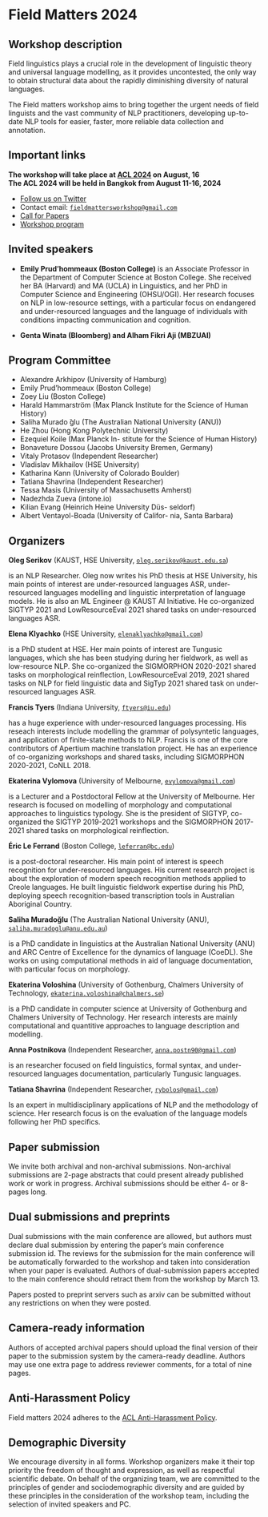 <script>document.title = "Field Matters";</script>

<head>
<meta property="og:title" content="Field Matters">
<meta property="og:description" content="The Third Workshop on NLP Applications to Field Linguistics">
<meta property="og:image" content="https://github.com/field-matters/field-matters.github.io/blob/main/logo.jpg?raw=true">
</head>

# Field Matters 2024
## Workshop description

Field linguistics plays a crucial role in the development of linguistic theory and universal language modelling, as it provides uncontested, the only way to obtain structural data about the rapidly diminishing diversity of natural languages.

The Field matters workshop aims to bring together the urgent needs of field linguists and the vast community of NLP practitioners, developing up-to-date NLP tools for easier, faster, more reliable data collection and annotation.

## Important links

**The workshop will take place at [ACL 2024](https://2024.aclweb.org/) on August, 16**  
**The ACL 2024 will be held in Bangkok from August 11-16, 2024**

+ [Follow us on Twitter](https://twitter.com/field_matters)
+ Contact email: [`fieldmattersworkshop@gmail.com`](mailto:fieldmattersworkshop@gmail.com)
+ [Call for Papers](https://field-matters.github.io/cfp2024)
+ [Workshop program](https://field-matters.github.io/program2024)

## <a name="speakers"/>Invited speakers
+ **Emily Prud’hommeaux (Boston College)**
is an Associate Professor in the Department of Computer Science at Boston College. She received her BA (Harvard) and MA (UCLA) in Linguistics, and her PhD in Computer Science and Engineering (OHSU/OGI). Her research focuses on NLP in low-resource settings, with a particular focus on endangered and under-resourced languages and the language of individuals with conditions impacting communication and cognition.

+ **Genta Winata (Bloomberg) and Alham Fikri Aji (MBZUAI)**

## Program Committee
+ Alexandre Arkhipov (University of Hamburg)
+ Emily Prud’hommeaux (Boston College)
+ Zoey Liu (Boston College)
+ Harald Hammarström (Max Planck Institute
for the Science of Human History)
+ Saliha Murado ̆glu (The Australian National
University (ANU))
+ He Zhou (Hong Kong Polytechnic University)
+ Ezequiel Koile (Max Planck In-
stitute for the Science of Human History)
+ Bonaveture Dossou (Jacobs University Bremen,
Germany)
+ Vitaly Protasov (Independent Researcher)
+ Vladislav Mikhailov (HSE University)
+ Katharina Kann (University of Colorado Boulder)
+ Tatiana Shavrina (Independent Researcher)
+ Tessa Masis (University of Massachusetts
Amherst)
+ Nadezhda Zueva (intone.io)
+ Kilian Evang (Heinrich Heine University Düs-
seldorf)
+ Albert Ventayol-Boada (University of Califor-
nia, Santa Barbara)

## Organizers

**Oleg Serikov**
(KAUST, HSE University, 
[`oleg.serikov@kaust.edu.sa`](mailto:oleg.serikov@kaust.edu.sa))

is an NLP Researcher. 
Oleg now writes his PhD thesis at HSE University, his main points of interest are under-resourced languages ASR, under-resourced languages modelling and linguistic interpretation of language models. He is also an ML Engineer @ KAUST AI Initiative.
He co-organized SIGTYP 2021 and LowResourceEval 2021 shared tasks on under-resourced languages ASR.

**Elena Klyachko**
(HSE University,
[`elenaklyachko@gmail.com`](mailto:elenaklyachko@gmail.com))

is a PhD student at HSE. Her main points of interest are Tungusic languages, which she has been studying during her fieldwork, as well as low-resource NLP.
She co-organized the SIGMORPHON 2020-2021 shared tasks on morphological reinflection, 
LowResourceEval 2019, 2021 shared tasks on NLP for field linguistic data and
SigTyp 2021 shared task on under-resourced languages ASR.

**Francis Tyers**
(Indiana University,
[`ftyers@iu.edu`](mailto:ftyers@iu.edu))

has a huge experience with under-resourced languages processing. His reseach interests include modelling the grammar of polysyntetic languages, and application of finite-state methods to NLP. Francis is one of the core contributors of Apertium machine translation project. He has an experience of co-organizing workshops and shared tasks, including SIGMORPHON 2020-2021, CoNLL 2018.

**Ekaterina Vylomova**
(University of Melbourne,
[`evylomova@gmail.com`](mailto:evylomova@gmail.com)) 

is a Lecturer and a Postdoctoral Fellow at the University of Melbourne. Her research is focused on modelling of  morphology and computational approaches to linguistics typology. She is the president of SIGTYP, co-organized the SIGTYP 2019-2021 workshops and the SIGMORPHON 2017-2021 shared tasks on morphological reinflection. 

**Éric Le Ferrand**
(Boston College,
[`leferran@bc.edu`](mailto:leferran@bc.edu)) 

is a post-doctoral researcher. His main point of interest is speech recognition for under-resourced languages. His current research project is about the exploration of modern speech recognition methods applied to Creole languages. He built linguistic fieldwork expertise during his PhD, deploying speech recognition-based transcription tools in Australian Aboriginal Country.

**Saliha Muradoğlu**
(The Australian National University (ANU),
[`saliha.muradoglu@anu.edu.au`](mailto:saliha.muradoglu@anu.edu.au))

is a PhD candidate in linguistics at the Australian National University (ANU) and ARC Centre of Excellence for the dynamics of language (CoeDL). She works on using computational methods in aid of language documentation, with particular focus on morphology.

**Ekaterina Voloshina** 
(University of Gothenburg, Chalmers University of Technology, 
[`ekaterina.voloshina@chalmers.se`](mailto:ekaterina.voloshina@chalmers.se))

is a PhD candidate in computer science at University of Gothenburg and Chalmers University of Technology. Her research interests are mainly computational and quantitive approaches to language description and 
modelling.

**Anna Postnikova** 
(Independent Researcher,
[`anna.postn90@gmail.com`](mailto:anna.postn90@gmail.com))

is an researcher focused on field linguistics, formal syntax, and under-resourced languages documentation, particularly Tungusic languages.

**Tatiana Shavrina**
(Independent Researcher, 
[`rybolos@gmail.com`](mailto:rybolos@gmail.com))

Is an expert in multidisciplinary applications of NLP and the methodology of science. Her research focus is on the evaluation of the language models following her PhD specifics.

## Paper submission 
We invite both archival and non-archival submissions. 
Non-archival submissions are 2-page abstracts that could present already published work or work in progress. 
Archival submissions should be either 4- or 8-pages long.

## Dual submissions and preprints
Dual submissions with the main conference are allowed, but authors must declare dual submission by entering the paper’s main conference submission id. 
The reviews for the submission for the main conference will be automatically forwarded to the workshop and taken into consideration when your paper is evaluated. Authors of dual-submission papers accepted to the main conference should retract them from the workshop by March 13.

Papers posted to preprint servers such as arxiv can be submitted without any restrictions on when they were posted.

## Camera-ready information
Authors of accepted archival papers should upload the final version of their paper to the submission system by the camera-ready deadline. Authors may use one extra page to address reviewer comments, for a total of nine pages.

## Anti-Harassment Policy
Field matters 2024 adheres to the [ACL Anti-Harassment Policy](https://www.aclweb.org/adminwiki/index.php?title=Anti-Harassment_Policy).

## Demographic Diversity
We encourage diversity in all forms. 
Workshop organizers make it their top priority the freedom of thought and expression, as well as respectful scientific debate. 
On behalf of the organizing team, we are committed to the principles of gender and sociodemographic diversity and are guided by these principles in the consideration of the workshop team, including the selection of invited speakers and PC.
